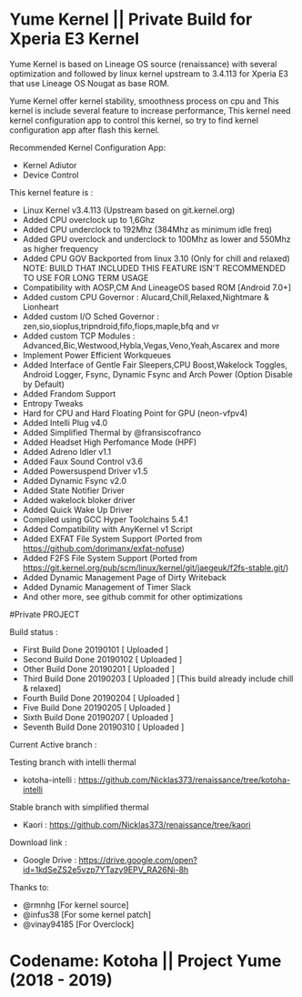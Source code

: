 # Yume Kernel || Private Build for Xperia E3 Kernel

Yume Kernel is based on Lineage OS source (renaissance) with several optimization and followed by linux kernel upstream to 3.4.113 for Xperia E3 that use Lineage OS Nougat as base ROM. 

Yume Kernel offer kernel stability, smoothness process on cpu and This kernel is include several feature to increase performance, This kernel need kernel configuration app to control this kernel, so try to find kernel configuration app after flash this kernel.

Recommended Kernel Configuration App:
- Kernel Adiutor 
- Device Control

This kernel feature is :
- Linux Kernel v3.4.113 (Upstream based on git.kernel.org)
- Added CPU overclock up to 1,6Ghz
- Added CPU underclock to 192Mhz (384Mhz as minimum idle freq)
- Added GPU overclock and underclock to 100Mhz as lower and 550Mhz as higher frequency
- Added CPU GOV Backported from linux 3.10 (Only for chill and relaxed)
NOTE: BUILD THAT INCLUDED THIS FEATURE ISN'T RECOMMENDED TO USE FOR LONG TERM USAGE
- Compatibility with AOSP,CM And LineageOS based ROM [Android 7.0+]
- Added custom CPU Governor 
: Alucard,Chill,Relaxed,Nightmare & Lionheart
- Added custom I/O Sched Governor 
: zen,sio,sioplus,tripndroid,fifo,fiops,maple,bfq and vr
- Added custom TCP Modules
: Advanced,Bic,Westwood,Hybla,Vegas,Veno,Yeah,Ascarex and more
- Implement Power Efficient Workqueues
- Added Interface of Gentle Fair Sleepers,CPU Boost,Wakelock Toggles, Android Logger, Fsync, Dynamic Fsync and Arch Power (Option Disable by Default)
- Added Frandom Support
- Entropy Tweaks
- Hard for CPU and Hard Floating Point for GPU (neon-vfpv4)
- Added Intelli Plug v4.0 
- Added Simplified Thermal by @fransiscofranco
- Added Headset High Perfomance Mode (HPF)
- Added Adreno Idler v1.1
- Added Faux Sound Control v3.6
- Added Powersuspend Driver v1.5
- Added Dynamic Fsync v2.0
- Added State Notifier Driver
- Added wakelock bloker driver
- Added Quick Wake Up Driver
- Compiled using GCC Hyper Toolchains 5.4.1
- Added Compatibility with AnyKernel v1 Script
- Added EXFAT File System Support (Ported from https://github.com/dorimanx/exfat-nofuse)
- Added F2FS File System Support (Ported from https://git.kernel.org/pub/scm/linux/kernel/git/jaegeuk/f2fs-stable.git/)
- Added Dynamic Management Page of Dirty Writeback
- Added Dynamic Management of Timer Slack
- And other more, see github commit for other optimizations

#Private PROJECT

Build status :

- First Build Done 20190101 [ Uploaded ]
- Second Build Done 20190102 [ Uploaded ]
- Other Build Done 20190201 [ Uploaded ] 
- Third Build Done 20190203 [ Uploaded ] [This build already include chill & relaxed]
- Fourth Build Done 20190204 [ Uploaded ]
- Five Build Done 20190205 [ Uploaded ]
- Sixth Build Done 20190207 [ Uploaded ]
- Seventh Build Done 20190310 [ Uploaded ]

Current Active branch :

Testing branch with intelli thermal
- kotoha-intelli :
https://github.com/Nicklas373/renaissance/tree/kotoha-intelli

Stable branch with simplified thermal
- Kaori :
https://github.com/Nicklas373/renaissance/tree/kaori

Download link :

- Google Drive :
https://drive.google.com/open?id=1kdSeZS2e5vzp7YTazy9EPV_RA26Ni-8h

Thanks to:
- @rmnhg [For kernel source]
- @infus38 [For some kernel patch]
- @vinay94185 [For Overclock]

# Codename: Kotoha || Project Yume (2018 - 2019)
